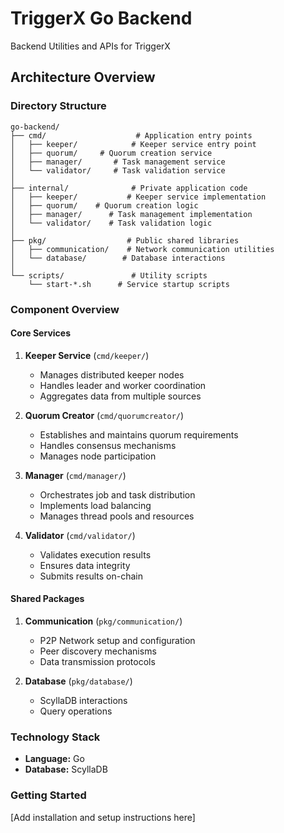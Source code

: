 # TriggerX Go Backend

Backend Utilities and APIs for TriggerX

## Architecture Overview

### Directory Structure

```
go-backend/
├── cmd/                    # Application entry points
│   ├── keeper/            # Keeper service entry point
│   ├── quorum/     # Quorum creation service
│   ├── manager/       # Task management service
│   └── validator/     # Task validation service
│
├── internal/              # Private application code
│   ├── keeper/           # Keeper service implementation
│   ├── quorum/    # Quorum creation logic
│   ├── manager/      # Task management implementation
│   └── validator/    # Task validation logic
│
├── pkg/                  # Public shared libraries
│   ├── communication/    # Network communication utilities
│   └── database/        # Database interactions
│
└── scripts/               # Utility scripts
    └── start-*.sh      # Service startup scripts
```

### Component Overview

#### Core Services

1. **Keeper Service** (`cmd/keeper/`)
   - Manages distributed keeper nodes
   - Handles leader and worker coordination
   - Aggregates data from multiple sources

2. **Quorum Creator** (`cmd/quorumcreator/`)
   - Establishes and maintains quorum requirements
   - Handles consensus mechanisms
   - Manages node participation

3. **Manager** (`cmd/manager/`)
   - Orchestrates job and task distribution
   - Implements load balancing
   - Manages thread pools and resources

4. **Validator** (`cmd/validator/`)
   - Validates execution results
   - Ensures data integrity
   - Submits results on-chain

#### Shared Packages

1. **Communication** (`pkg/communication/`)
   - P2P Network setup and configuration
   - Peer discovery mechanisms
   - Data transmission protocols

2. **Database** (`pkg/database/`)
   - ScyllaDB interactions
   - Query operations

### Technology Stack

- **Language:** Go
- **Database:** ScyllaDB

### Getting Started

[Add installation and setup instructions here]
